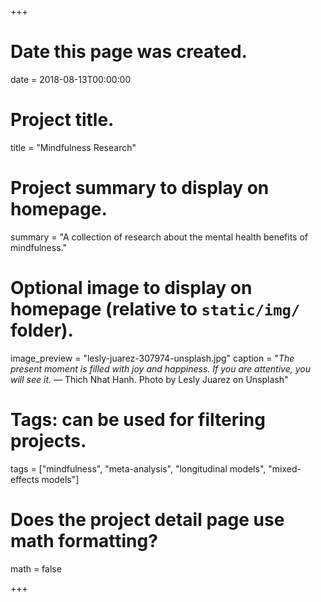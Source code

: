 +++
# Date this page was created.
date = 2018-08-13T00:00:00

# Project title.
title = "Mindfulness Research"

# Project summary to display on homepage.
summary = "A collection of research about the mental health benefits of mindfulness."

# Optional image to display on homepage (relative to `static/img/` folder).
image_preview = "lesly-juarez-307974-unsplash.jpg"
caption = "*The present moment is filled with joy and happiness. If you are attentive, you will see it.* ― Thich Nhat Hanh. Photo by Lesly Juarez on Unsplash"

# Tags: can be used for filtering projects.
tags = ["mindfulness", "meta-analysis", "longitudinal models", "mixed-effects models"]

# Does the project detail page use math formatting?
math = false

+++
